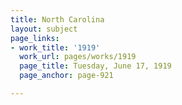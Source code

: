 ```yaml
---
title: North Carolina
layout: subject
page_links:
- work_title: '1919'
  work_url: pages/works/1919
  page_title: Tuesday, June 17, 1919
  page_anchor: page-921

---
```

